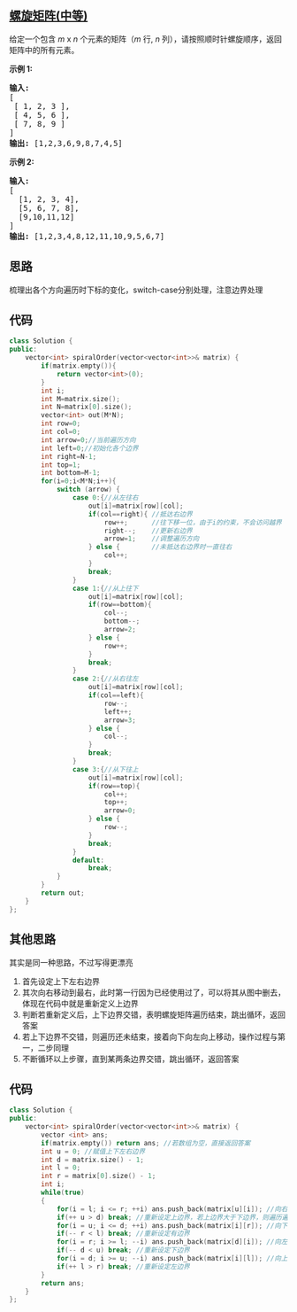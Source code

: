## [螺旋矩阵(中等)](https://leetcode-cn.com/problems/spiral-matrix/)
<p>给定一个包含&nbsp;<em>m</em> x <em>n</em>&nbsp;个元素的矩阵（<em>m</em> 行, <em>n</em> 列），请按照顺时针螺旋顺序，返回矩阵中的所有元素。</p>

<p><strong>示例&nbsp;1:</strong></p>

<pre><strong>输入:</strong>
[
 [ 1, 2, 3 ],
 [ 4, 5, 6 ],
 [ 7, 8, 9 ]
]
<strong>输出:</strong> [1,2,3,6,9,8,7,4,5]
</pre>

<p><strong>示例&nbsp;2:</strong></p>

<pre><strong>输入:</strong>
[
  [1, 2, 3, 4],
  [5, 6, 7, 8],
  [9,10,11,12]
]
<strong>输出:</strong> [1,2,3,4,8,12,11,10,9,5,6,7]
</pre>

## 思路
梳理出各个方向遍历时下标的变化，switch-case分别处理，注意边界处理

## 代码
```c++
class Solution {
public:
    vector<int> spiralOrder(vector<vector<int>>& matrix) {
        if(matrix.empty()){
            return vector<int>(0);
        }
        int i;
        int M=matrix.size();
        int N=matrix[0].size();
        vector<int> out(M*N);
        int row=0;
        int col=0;
        int arrow=0;//当前遍历方向
        int left=0;//初始化各个边界
        int right=N-1;
        int top=1;
        int bottom=M-1;
        for(i=0;i<M*N;i++){
            switch (arrow) {
                case 0:{//从左往右
                    out[i]=matrix[row][col];
                    if(col==right){ //抵达右边界
                        row++;      //往下移一位，由于i的约束，不会访问越界
                        right--;    //更新右边界
                        arrow=1;    //调整遍历方向
                    } else {        //未抵达右边界时一直往右
                        col++;
                    }
                    break;
                }
                case 1:{//从上往下
                    out[i]=matrix[row][col];
                    if(row==bottom){
                        col--;
                        bottom--;
                        arrow=2;
                    } else {
                        row++;
                    }
                    break;
                }
                case 2:{//从右往左
                    out[i]=matrix[row][col];
                    if(col==left){
                        row--;
                        left++;
                        arrow=3;
                    } else {
                        col--;
                    }
                    break;
                }
                case 3:{//从下往上
                    out[i]=matrix[row][col];
                    if(row==top){
                        col++;
                        top++;
                        arrow=0;
                    } else {
                        row--;
                    }
                    break;
                }
                default:
                    break;
            }
        }
        return out;
    }
};
```

## 其他思路
其实是同一种思路，不过写得更漂亮
1. 首先设定上下左右边界
2. 其次向右移动到最右，此时第一行因为已经使用过了，可以将其从图中删去，体现在代码中就是重新定义上边界
3. 判断若重新定义后，上下边界交错，表明螺旋矩阵遍历结束，跳出循环，返回答案
4. 若上下边界不交错，则遍历还未结束，接着向下向左向上移动，操作过程与第一，二步同理
5. 不断循环以上步骤，直到某两条边界交错，跳出循环，返回答案
## 代码
```c++
class Solution {
public:
    vector<int> spiralOrder(vector<vector<int>>& matrix) {
        vector <int> ans;
        if(matrix.empty()) return ans; //若数组为空，直接返回答案
        int u = 0; //赋值上下左右边界
        int d = matrix.size() - 1;
        int l = 0;
        int r = matrix[0].size() - 1;
        int i;
        while(true)
        {
            for(i = l; i <= r; ++i) ans.push_back(matrix[u][i]); //向右移动直到最右
            if(++ u > d) break; //重新设定上边界，若上边界大于下边界，则遍历遍历完成，下同
            for(i = u; i <= d; ++i) ans.push_back(matrix[i][r]); //向下
            if(-- r < l) break; //重新设定有边界
            for(i = r; i >= l; --i) ans.push_back(matrix[d][i]); //向左
            if(-- d < u) break; //重新设定下边界
            for(i = d; i >= u; --i) ans.push_back(matrix[i][l]); //向上
            if(++ l > r) break; //重新设定左边界
        }
        return ans;
    }
};
```